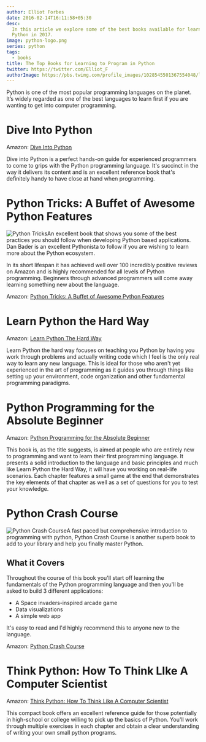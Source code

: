 ```yaml
---
author: Elliot Forbes
date: 2016-02-14T16:11:58+05:30
desc:
  In this article we explore some of the best books available for learning
  Python in 2017.
image: python-logo.png
series: python
tags:
  - books
title: The Top Books for Learning to Program in Python
twitter: https://twitter.com/Elliot_F
authorImage: https://pbs.twimg.com/profile_images/1028545501367554048/lzr43cQv_400x400.jpg
---
```


Python is one of the most popular programming languages on the planet. It’s
widely regarded as one of the best languages to learn first if you are wanting
to get into computer programming.

# Dive Into Python

<div class="amazon-link">Amazon: <a href="https://www.amazon.com/Dive-into-Python-Mark-Pilgrim/dp/1430224150/ref=as_li_ss_tl?ie=UTF8&qid=1483302655&sr=8-1&keywords=dive+into+python&linkCode=ll1&tag=gadgetedgecom-20&linkId=4bc988ee5a4ddbdeffb417649e407e21">Dive Into Python</a></div>

Dive into Python is a perfect hands-on guide for experienced programmers to come
to grips with the Python programming language. It's succinct in the way it
delivers its content and is an excellent reference book that's definitely handy
to have close at hand when programming.

# Python Tricks: A Buffet of Awesome Python Features

<p><img alt="Python Tricks" src="https://s3-eu-west-1.amazonaws.com/images.tutorialedge.net/books/python-tricks.jpg" class="book-img" />An excellent book that shows you some of the best practices you should follow when developing Python based applications. Dan Bader is an excellent Pythonista to follow if you are wishing to learn more about the Python ecosystem. </p>

In its short lifespan it has achieved well over 100 incredibly positive reviews
on Amazon and is highly recommended for all levels of Python programming.
Beginners through advanced programmers will come away learning something new
about the language.

<div class="amazon-link">
Amazon: <a href="http://amzn.to/2CkgTxq">Python Tricks: A Buffet of Awesome Python Features</a>
</div>

# Learn Python the Hard Way

<div class="amazon-link">
Amazon: <a href="http://amzn.to/2i00V1p">Learn Python The Hard Way</a>
</div>

Learn Python the hard way focuses on teaching you Python by having you work
through problems and actually writing code which I feel is the only real way to
learn any new language. This is ideal for those who aren't yet experienced in
the art of programming as it guides you through things like setting up your
environment, code organization and other fundamental programming paradigms.

# Python Programming for the Absolute Beginner

<div class="amazon-link">
Amazon: <a href="http://amzn.to/2hHMsLt">Python Programming for the Absolute Beginner</a>
</div>

This book is, as the title suggests, is aimed at people who are entirely new to
programming and want to learn their first programming language. It presents a
solid introduction to the language and basic principles and much like Learn
Python the Hard Way, it will have you working on real-life scenarios. Each
chapter features a small game at the end that demonstrates the key elements of
that chapter as well as a set of questions for you to test your knowledge.

# Python Crash Course

<p><img alt="Python Crash Course" src="https://s3-eu-west-1.amazonaws.com/images.tutorialedge.net/books/python-crash-course.jpg" class="book-img" />A fast paced but comprehensive introduction to programming with python, Python Crash Course is another superb book to add to your library and help you finally master Python. </p>

## What it Covers

Throughout the course of this book you'll start off learning the fundamentals of
the Python programming language and then you'll be asked to build 3 different
applications:

- A Space invaders-inspired arcade game
- Data visualizations
- A simple web app

It's easy to read and I'd highly recommend this to anyone new to the language.

<div class="amazon-link">
Amazon: <a href="http://amzn.to/2hHtaEi">Python Crash Course</a>
</div>

# Think Python: How To Think LIke A Computer Scientist

<div class="amazon-link">
Amazon: <a href="http://amzn.to/2iVVbd1">Think Python: How To Think Like A Computer Scientist</a>
</div>

This compact book offers an excellent reference guide for those potentially in
high-school or college willing to pick up the basics of Python. You'll work
through multiple exercises in each chapter and obtain a clear understanding of
writing your own small python programs.
